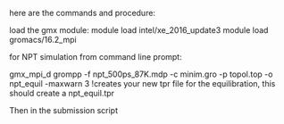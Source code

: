 here are the commands and procedure:

load the gmx module: module load intel/xe_2016_update3 module load gromacs/16.2_mpi

for NPT simulation from command line prompt:

gmx_mpi_d grompp -f npt_500ps_87K.mdp -c minim.gro -p topol.top -o npt_equil -maxwarn 3  !creates your new tpr file for the equilibration, this should create a npt_equil.tpr

Then in the submission script


